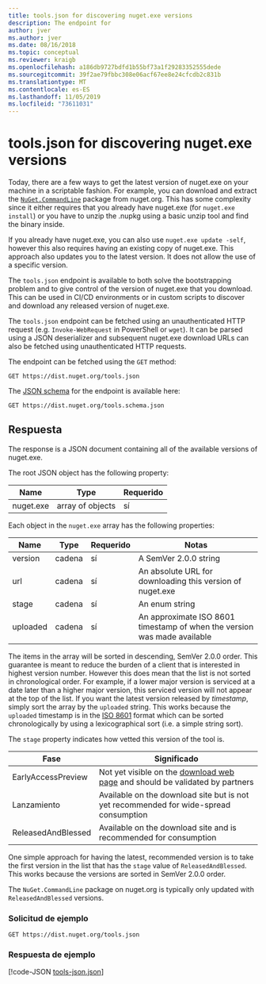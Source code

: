 ```yaml
---
title: tools.json for discovering nuget.exe versions
description: The endpoint for
author: jver
ms.author: jver
ms.date: 08/16/2018
ms.topic: conceptual
ms.reviewer: kraigb
ms.openlocfilehash: a186db9727bdfd1b55bf73a1f29283352555dede
ms.sourcegitcommit: 39f2ae79fbbc308e06acf67ee8e24cfcdb2c831b
ms.translationtype: MT
ms.contentlocale: es-ES
ms.lasthandoff: 11/05/2019
ms.locfileid: "73611031"
---
```

# <a name="toolsjson-for-discovering-nugetexe-versions"></a>tools.json for discovering nuget.exe versions

Today, there are a few ways to get the latest version of nuget.exe on your machine in a scriptable fashion. For example, you can download and extract the [`NuGet.CommandLine`](https://www.nuget.org/packages/NuGet.CommandLine/) package from nuget.org. This has some complexity since it either requires that you already have nuget.exe (for `nuget.exe install`) or you have to unzip the .nupkg using a basic unzip tool and find the binary inside.

If you already have nuget.exe, you can also use `nuget.exe update -self`, however this also requires having an existing copy of nuget.exe. This approach also updates you to the latest version. It does not allow the use of a specific version.

The `tools.json` endpoint is available to both solve the bootstrapping problem and to give control of the version of nuget.exe that you download. This can be used in CI/CD environments or in custom scripts to discover and download any released version of nuget.exe.

The `tools.json` endpoint can be fetched using an unauthenticated HTTP request (e.g. `Invoke-WebRequest` in PowerShell or `wget`). It can be parsed using a JSON deserializer and subsequent nuget.exe download URLs can also be fetched using unauthenticated HTTP requests.

The endpoint can be fetched using the `GET` method:

    GET https://dist.nuget.org/tools.json

The [JSON schema](https://json-schema.org/) for the endpoint is available here:

    GET https://dist.nuget.org/tools.schema.json

## <a name="response"></a>Respuesta

The response is a JSON document containing all of the available versions of nuget.exe.

The root JSON object has the following property:

Name      | Type             | Requerido
--------- | ---------------- | --------
nuget.exe | array of objects | sí

Each object in the `nuget.exe` array has the following properties:

Name     | Type   | Requerido | Notas
-------- | ------ | -------- | -----
version  | cadena | sí      | A SemVer 2.0.0 string
url      | cadena | sí      | An absolute URL for downloading this version of nuget.exe
stage    | cadena | sí      | An enum string
uploaded | cadena | sí      | An approximate ISO 8601 timestamp of when the version was made available

The items in the array will be sorted in descending, SemVer 2.0.0 order. This guarantee is meant to reduce the burden of a client that is interested in highest version number. However this does mean that the list is not sorted in chronological order. For example, if a lower major version is serviced at a date later than a higher major version, this serviced version will not appear at the top of the list. If you want the latest version released by *timestamp*, simply sort the array by the `uploaded` string. This works because the `uploaded` timestamp is in the [ISO 8601](https://www.iso.org/iso-8601-date-and-time-format.html) format which can be sorted chronologically by using a lexicographical sort (i.e. a simple string sort).

The `stage` property indicates how vetted this version of the tool is. 

Fase              | Significado
------------------ | ------
EarlyAccessPreview | Not yet visible on the [download web page](https://www.nuget.org/downloads) and should be validated by partners
Lanzamiento           | Available on the download site but is not yet recommended for wide-spread consumption
ReleasedAndBlessed | Available on the download site and is recommended for consumption

One simple approach for having the latest, recommended version is to take the first version in the list that has the `stage` value of `ReleasedAndBlessed`. This works because the versions are sorted in SemVer 2.0.0 order.

The `NuGet.CommandLine` package on nuget.org is typically only updated with `ReleasedAndBlessed` versions.

### <a name="sample-request"></a>Solicitud de ejemplo

    GET https://dist.nuget.org/tools.json

### <a name="sample-response"></a>Respuesta de ejemplo

[!code-JSON [tools-json.json](./_data/tools-json.json)]
